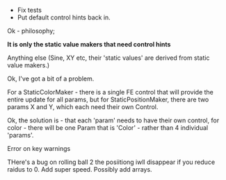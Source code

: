- Fix tests
- Put default control hints back in.

Ok - philosophy;

**It is only the static value makers that need control hints**

Anything else (Sine, XY etc, their 'static values' are derived from static value makers.)

Ok, I've got a bit of a problem.

For a StaticColorMaker - there is a single FE control that will provide the entire update for all params, but for StaticPositionMaker, there are two params X and Y, which each need their own Control.

Ok, the solution is - that each 'param' needs to have their own control, for color - there will be one Param that is 'Color' - rather than 4 individual 'params'.

Error on key warnings

THere's a bug on rolling ball 2 the posiitiong iwll disappear if you reduce raidus to 0.
Add super speed.
Possibly add arrays.
